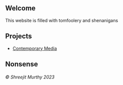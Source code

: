 ## Welcome
This website is filled with tomfoolery and shenanigans

## Projects

- [Contemporary Media](https://shreejitmurthy.github.io/contemporary-media/)

## Nonsense


###### © Shreejit Murthy 2023

